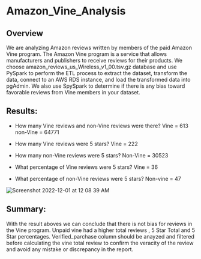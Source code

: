 # Amazon_Vine_Analysis

## Overview

We are analyzing Amazon reviews written by members of the paid Amazon Vine program. The Amazon Vine program is a service that allows manufacturers and publishers to receive reviews for their products. We choose amazon_reviews_us_Wireless_v1_00.tsv.gz database and use PySpark to perform the ETL process to extract the dataset, transform the data, connect to an AWS RDS instance, and load the transformed data into pgAdmin. We also use SpySpark to determine if there is any bias toward favorable reviews from Vine members in your dataset.


## Results: 

- How many Vine reviews and non-Vine reviews were there? 
Vine = 613
non-Vine = 64771

- How many Vine reviews were 5 stars? 
Vine = 222

- How many non-Vine reviews were 5 stars?
Non-Vine = 30523

- What percentage of Vine reviews were 5 stars? 
Vine = 36

- What percentage of non-Vine reviews were 5 stars?
Non-vine = 47

![Screenshot 2022-12-01 at 12 08 39 AM](https://user-images.githubusercontent.com/110786136/204978735-61c67cfd-04cd-4f75-9bf6-8c158ff95e69.png)



## Summary: 

With the result aboves we can conclude that there is not bias for reviews in the Vine program. Unpaid vine had a higher total reviews , 5 Star Total and 5 Star percentages. Verified_parchase column should be anayzed and filtered before calculating the vine total review to confirm the veracity of the review and avoid any mistake or discrepancy in the report.
